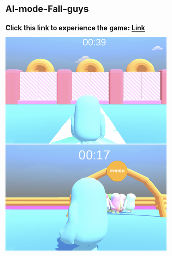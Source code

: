# AI-mode-Fall-guys
## Click this link to experience the game: [Link](https://oldjee.itch.io/falll-guys)
![1](level1.png)
![2](level2.png)
